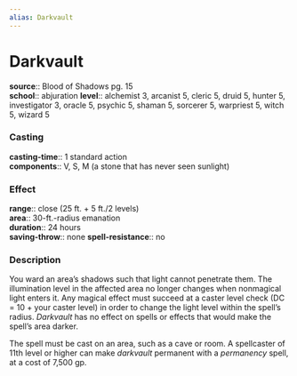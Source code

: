 ```yaml
---
alias: Darkvault
---
```


# Darkvault 

**source**:: Blood of Shadows pg. 15  
**school**:: abjuration
**level**:: alchemist 3, arcanist 5, cleric 5, druid 5, hunter 5, investigator 3, oracle 5, psychic 5, shaman 5, sorcerer 5, warpriest 5, witch 5, wizard 5

### Casting 

**casting-time**:: 1 standard action  
**components**:: V, S, M (a stone that has never seen sunlight)

### Effect 

**range**:: close (25 ft. + 5 ft./2 levels)  
**area**:: 30-ft.-radius emanation  
**duration**:: 24 hours  
**saving-throw**:: none
**spell-resistance**:: no

### Description 

You ward an area’s shadows such that light cannot penetrate them. The illumination level in the affected area no longer changes when nonmagical light enters it. Any magical effect must succeed at a caster level check (DC = 10 + your caster level) in order to change the light level within the spell’s radius. *Darkvault* has no effect on spells or effects that would make the spell’s area darker.  
  
The spell must be cast on an area, such as a cave or room. A spellcaster of 11th level or higher can make *darkvault* permanent with a *permanency* spell, at a cost of 7,500 gp.
